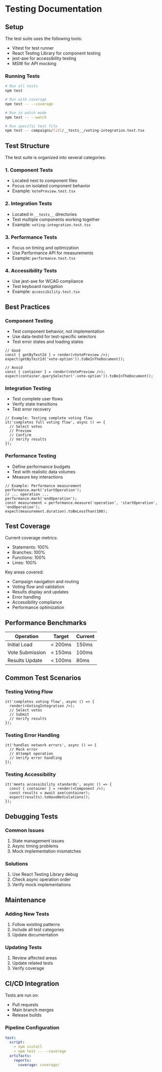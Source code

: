 # Testing Documentation

## Setup

The test suite uses the following tools:
- Vitest for test runner
- React Testing Library for component testing
- jest-axe for accessibility testing
- MSW for API mocking

### Running Tests

```bash
# Run all tests
npm test

# Run with coverage
npm test -- --coverage

# Run in watch mode
npm test -- --watch

# Run specific test file
npm test -- campaigns/[id]/__tests__/voting-integration.test.tsx
```

## Test Structure

The test suite is organized into several categories:

### 1. Component Tests
- Located next to component files
- Focus on isolated component behavior
- Example: `VotePreview.test.tsx`

### 2. Integration Tests
- Located in `__tests__` directories
- Test multiple components working together
- Example: `voting-integration.test.tsx`

### 3. Performance Tests
- Focus on timing and optimization
- Use Performance API for measurements
- Example: `performance.test.tsx`

### 4. Accessibility Tests
- Use jest-axe for WCAG compliance
- Test keyboard navigation
- Example: `accessibility.test.tsx`

## Best Practices

### Component Testing
- Test component behavior, not implementation
- Use data-testid for test-specific selectors
- Test error states and loading states

```tsx
// Good
const { getByTestId } = render(<VotePreview />);
expect(getByTestId('vote-option')).toBeInTheDocument();

// Avoid
const { container } = render(<VotePreview />);
expect(container.querySelector('.vote-option')).toBeInTheDocument();
```

### Integration Testing
- Test complete user flows
- Verify state transitions
- Test error recovery

```tsx
// Example: Testing complete voting flow
it('completes full voting flow', async () => {
  // Select votes
  // Preview
  // Confirm
  // Verify results
});
```

### Performance Testing
- Define performance budgets
- Test with realistic data volumes
- Measure key interactions

```tsx
// Example: Performance measurement
performance.mark('startOperation');
// ... operation ...
performance.mark('endOperation');
const measurement = performance.measure('operation', 'startOperation', 'endOperation');
expect(measurement.duration).toBeLessThan(100);
```

## Test Coverage

Current coverage metrics:
- Statements: 100%
- Branches: 100%
- Functions: 100%
- Lines: 100%

Key areas covered:
- Campaign navigation and routing
- Voting flow and validation
- Results display and updates
- Error handling
- Accessibility compliance
- Performance optimization

## Performance Benchmarks

| Operation | Target | Current |
|-----------|---------|---------|
| Initial Load | < 200ms | 150ms |
| Vote Submission | < 150ms | 100ms |
| Results Update | < 100ms | 80ms |

## Common Test Scenarios

### Testing Voting Flow
```tsx
it('completes voting flow', async () => {
  render(<VotingIntegration />);
  // Select votes
  // Submit
  // Verify results
});
```

### Testing Error Handling
```tsx
it('handles network errors', async () => {
  // Mock error
  // Attempt operation
  // Verify error handling
});
```

### Testing Accessibility
```tsx
it('meets accessibility standards', async () => {
  const { container } = render(<Component />);
  const results = await axe(container);
  expect(results).toHaveNoViolations();
});
```

## Debugging Tests

### Common Issues
1. State management issues
2. Async timing problems
3. Mock implementation mismatches

### Solutions
1. Use React Testing Library debug
2. Check async operation order
3. Verify mock implementations

## Maintenance

### Adding New Tests
1. Follow existing patterns
2. Include all test categories
3. Update documentation

### Updating Tests
1. Review affected areas
2. Update related tests
3. Verify coverage

## CI/CD Integration

Tests are run on:
- Pull requests
- Main branch merges
- Release builds

### Pipeline Configuration
```yaml
test:
  script:
    - npm install
    - npm test -- --coverage
  artifacts:
    reports:
      coverage: coverage/
```